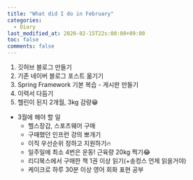 ```yaml
---
title: "What did I do in February"
categories:
  - Diary
last_modified_at: 2020-02-15T22s:00:00+09:00
toc: false
comments: false
---
```

1. 깃허브 블로그 만들기
2. 기존 네이버 블로그 포스트 옮기기
3. Spring Framework 기본 복습 - 게시판 만들기
4. 이력서 다듬기
5. 헬린이 된지 2개월, 3kg 감량:grin:

- 3월에 해야 할 일
    - 헬스장갑, 스포츠웨어 구매
    - 구매했던 인프런 강의 뽀개기
    - 이직 우선순위 정하고 지원하기:fire:
    - 일주일에 최소 4번은 운동! 근육량 20kg 찍기:joy:
    - 리디북스에서 구매한 책 1권 이상 읽기(+송컹스 언제 읽을거야)
    - 케이크로 하루 30분 이상 영어 회화 표현 공부
